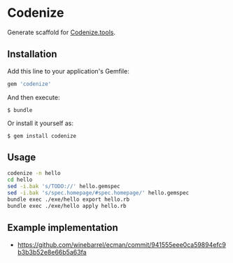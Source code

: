 # Codenize

Generate scaffold for [Codenize.tools](https://codenize.tools/).

## Installation

Add this line to your application's Gemfile:

```ruby
gem 'codenize'
```

And then execute:

    $ bundle

Or install it yourself as:

    $ gem install codenize

## Usage

```sh
codenize -n hello
cd hello
sed -i.bak 's/TODO://' hello.gemspec
sed -i.bak 's/spec.homepage/#spec.homepage/' hello.gemspec
bundle exec ./exe/hello export hello.rb
bundle exec ./exe/hello apply hello.rb
```

## Example implementation

- https://github.com/winebarrel/ecman/commit/941555eee0ca59894efc9b3b3b52e8e66b5a63fa
